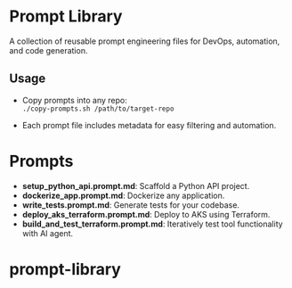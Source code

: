# Prompt Library

A collection of reusable prompt engineering files for DevOps, automation, and code generation.

## Usage

- Copy prompts into any repo:  
  `./copy-prompts.sh /path/to/target-repo`

- Each prompt file includes metadata for easy filtering and automation.

# Prompts

- **setup_python_api.prompt.md**: Scaffold a Python API project.
- **dockerize_app.prompt.md**: Dockerize any application.
- **write_tests.prompt.md**: Generate tests for your codebase.
- **deploy_aks_terraform.prompt.md**: Deploy to AKS using Terraform.
- **build_and_test_terraform.prompt.md**: Iteratively test tool functionality with AI agent.
# prompt-library

